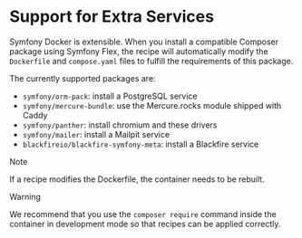 # Support for Extra Services

Symfony Docker is extensible.
When you install a compatible Composer package using Symfony Flex,
the recipe will automatically modify the `Dockerfile` and `compose.yaml` files
to fulfill the requirements of this package.

The currently supported packages are:

- `symfony/orm-pack`: install a PostgreSQL service
- `symfony/mercure-bundle`: use the Mercure.rocks module shipped with Caddy
- `symfony/panther`: install chromium and these drivers
- `symfony/mailer`: install a Mailpit service
- `blackfireio/blackfire-symfony-meta`: install a Blackfire service

> [!NOTE]
>
> If a recipe modifies the Dockerfile, the container needs to be rebuilt.

<!-- -->

> [!WARNING]
>
> We recommend that you use the `composer require` command inside the container
> in development mode so that recipes can be applied correctly.
